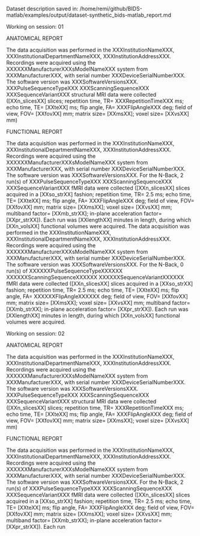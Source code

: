 Dataset description saved in:  /home/remi/github/BIDS-matlab/examples/output/dataset-synthetic_bids-matlab_report.md



 Working on session: 01


ANATOMICAL REPORT

The data acquisition was performed in the XXXInstitutionNameXXX, XXXInstitutionalDepartmentNameXXX, 
XXXInstitutionAddressXXX.
Recordings were acquired using the XXXXXXManufacturerXXXsModelNameXXX system from 
XXXManufacturerXXX, with serial number XXXDeviceSerialNumberXXX. The software 
version was XXXSoftwareVersionsXXX.
XXXPulseSequenceTypeXXX XXXScanningSequenceXXX XXXSequenceVariantXXX structural 
MRI data were collected ([XXn_slicesXX] slices; repetition time, TR= XXXRepetitionTimeXXX 
ms; echo time, TE= [XXteXX] ms; flip angle, FA= XXXFlipAngleXXX deg; field 
of view, FOV= [XXfovXX] mm; matrix size= [XXmsXX]; voxel size= [XXvsXX] mm)



FUNCTIONAL REPORT

The data acquisition was performed in the XXXInstitutionNameXXX, XXXInstitutionalDepartmentNameXXX, 
XXXInstitutionAddressXXX.
Recordings were acquired using the XXXXXXManufacturerXXXsModelNameXXX system from 
XXXManufacturerXXX, with serial number XXXDeviceSerialNumberXXX. The software 
version was XXXSoftwareVersionsXXX.
For the N-Back, 2 run(s) of XXXPulseSequenceTypeXXX XXXScanningSequenceXXX XXXSequenceVariantXXX 
fMRI data were collected ([XXn_slicesXX] slices acquired in a [XXso_strXX] 
fashion; repetition time, TR= 2.5 ms; echo time, TE= [XXteXX] ms; flip 
angle, FA= XXXFlipAngleXXX deg; field of view, FOV= [XXfovXX] mm; matrix size= 
[XXmsXX]; voxel size= [XXvsXX] mm; multiband factor= [XXmb_strXX]; in-plane acceleration 
factor= [XXpr_strXX]). Each run was [XXlengthXX] minutes in length, during 
which [XXn_volsXX] functional volumes were acquired.
The data acquisition was performed in the XXXInstitutionNameXXX, XXXInstitutionalDepartmentNameXXX, 
XXXInstitutionAddressXXX.
Recordings were acquired using the XXXXXXManufacturerXXXsModelNameXXX system from 
XXXManufacturerXXX, with serial number XXXDeviceSerialNumberXXX. The software 
version was XXXSoftwareVersionsXXX.
For the N-Back, 0 run(s) of XXXXXXPulseSequenceTypeXXXXXX XXXXXXScanningSequenceXXXXXX 
XXXXXXSequenceVariantXXXXXX fMRI data were collected ([XXn_slicesXX] slices 
acquired in a [XXso_strXX] fashion; repetition time, TR= 2.5 ms; echo time, TE= 
[XXteXX] ms; flip angle, FA= XXXXXXFlipAngleXXXXXX deg; field of view, FOV= [XXfovXX] 
mm; matrix size= [XXmsXX]; voxel size= [XXvsXX] mm; multiband factor= [XXmb_strXX]; 
in-plane acceleration factor= [XXpr_strXX]). Each run was [XXlengthXX] 
minutes in length, during which [XXn_volsXX] functional volumes were acquired.







 Working on session: 02


ANATOMICAL REPORT

The data acquisition was performed in the XXXInstitutionNameXXX, XXXInstitutionalDepartmentNameXXX, 
XXXInstitutionAddressXXX.
Recordings were acquired using the XXXXXXManufacturerXXXsModelNameXXX system from 
XXXManufacturerXXX, with serial number XXXDeviceSerialNumberXXX. The software 
version was XXXSoftwareVersionsXXX.
XXXPulseSequenceTypeXXX XXXScanningSequenceXXX XXXSequenceVariantXXX structural 
MRI data were collected ([XXn_slicesXX] slices; repetition time, TR= XXXRepetitionTimeXXX 
ms; echo time, TE= [XXteXX] ms; flip angle, FA= XXXFlipAngleXXX deg; field 
of view, FOV= [XXfovXX] mm; matrix size= [XXmsXX]; voxel size= [XXvsXX] mm)



FUNCTIONAL REPORT

The data acquisition was performed in the XXXInstitutionNameXXX, XXXInstitutionalDepartmentNameXXX, 
XXXInstitutionAddressXXX.
Recordings were acquired using the XXXXXXManufacturerXXXsModelNameXXX system from 
XXXManufacturerXXX, with serial number XXXDeviceSerialNumberXXX. The software 
version was XXXSoftwareVersionsXXX.
For the N-Back, 2 run(s) of XXXPulseSequenceTypeXXX XXXScanningSequenceXXX XXXSequenceVariantXXX 
fMRI data were collected ([XXn_slicesXX] slices acquired in a [XXso_strXX] 
fashion; repetition time, TR= 2.5 ms; echo time, TE= [XXteXX] ms; flip 
angle, FA= XXXFlipAngleXXX deg; field of view, FOV= [XXfovXX] mm; matrix size= 
[XXmsXX]; voxel size= [XXvsXX] mm; multiband factor= [XXmb_strXX]; in-plane acceleration 
factor= [XXpr_strXX]). Each run 